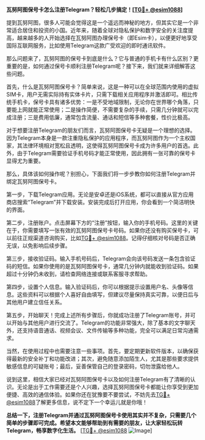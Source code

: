 **瓦努阿图保号卡怎么注册Telegram？轻松几步搞定！[[TG💪+ @esim1088](https://t.me/s/esim1088)]**

提到瓦努阿图，很多人可能会觉得这是一个遥远而神秘的地方，但其实它是一个非常适合居住和投资的小国。近年来，随着全球对隐私保护和数字安全的关注度提高，越来越多的人开始选择在瓦努阿图办理保号卡（即Esim卡），以便更好地享受国际互联网服务，比如使用Telegram这款广受欢迎的即时通讯软件。

那么问题来了，瓦努阿图的保号卡到底是什么？它与普通的手机卡有什么区别？更重要的是，如何通过保号卡顺利注册Telegram呢？接下来，我们就来详细解答这些问题。

首先，什么是瓦努阿图保号卡？简单来说，这是一种可以在全球范围内使用的虚拟SIM卡，用户无需实际持有实体卡片，只需下载相关应用程序并激活即可。相比传统手机卡，保号卡具有诸多优势：一是不受地域限制，无论你在世界哪个角落，只要能上网就能正常使用；二是操作简便，不需要复杂的手续，只需几分钟就可以完成注册；三是费用低廉，通常包含流量、通话和短信等多种套餐，性价比极高。

对于想要注册Telegram的朋友们而言，瓦努阿图保号卡无疑是一个理想的选择。因为Telegram本身是一款注重隐私保护的应用程序，而瓦努阿图作为一个主权国家，其法律环境相对宽松且透明，这使得瓦努阿图保号卡成为许多用户的首选。此外，由于Telegram需要验证手机号码才能正常使用，因此拥有一张可靠的保号卡显得尤为重要。

那么，具体该如何操作呢？别担心，下面我们将一步步教你如何注册Telegram并绑定瓦努阿图保号卡。

第一步，下载Telegram应用。无论是安卓还是iOS系统，都可以直接从官方应用商店搜索“Telegram”并下载安装。安装完成后打开应用，你会看到一个简洁明快的界面。

第二步，注册账户。点击屏幕下方的“注册”按钮，输入你的手机号码。这里的关键在于，你需要填写一张有效的瓦努阿图保号卡号码。如果你还没有购买保号卡，可以前往正规渠道咨询购买，比如[TG💪+ @esim1088](https://t.me/s/esim1088)。记得仔细核对号码是否正确无误，以免影响后续步骤。

第三步，接收验证码。输入手机号码后，Telegram会向该号码发送一条包含验证码的短信。如果你使用的是瓦努阿图保号卡，通常几分钟内就能收到验证码。如果超过十分钟仍未收到，请检查网络连接或联系客服寻求帮助。

第四步，设置个人信息。输入验证码后，你可以根据提示设置用户名、头像等信息。这些资料可以根据个人喜好自由填写，但建议尽量保持真实可靠，以便日后与其他用户建立信任关系。

第五步，开始聊天！完成上述所有步骤后，你就成功注册了Telegram账号，并可以开始与其他用户进行交流了。Telegram的功能非常强大，除了基本的文字聊天外，还支持语音通话、视频会议、文件传输等多种功能，完全可以满足日常沟通需求。

当然，在使用过程中也需要注意一些事项。首先，要定期更新软件版本，以确保获得最新的安全补丁和功能改进；其次，避免随意添加陌生人，尤其是那些要求提供敏感信息的可疑账号；最后，妥善保管自己的登录密码，切勿泄露给他人。

说到这里，相信大家已经对瓦努阿图保号卡以及如何注册Telegram有了清晰的认识。无论是出于工作需要还是个人兴趣，选择瓦努阿图保号卡都能让你享受到更加便捷、高效的通信体验。如果你还在犹豫要不要尝试，不妨先去[TG💪+ @esim1088](https://t.me/s/esim1088)了解更多信息，说不定下一个幸运儿就是你哦！

**总结一下，注册Telegram并通过瓦努阿图保号卡使用其实并不复杂，只需要几个简单的步骤即可完成。希望本文能够帮助到有需要的朋友，让大家轻松玩转Telegram，畅享数字化生活。** [[TG💪+ @esim1088](https://t.me/s/esim1088) ![Image](https://i.postimg.cc/4NQfJmqS/Snipaste-2025-05-13-00-14-12.png)]